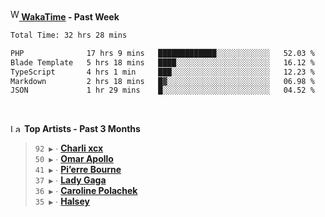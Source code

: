 <img src="https://github.com/dxnter/dxnter/assets/17434202/67b21fa4-d36d-46f9-9dec-f23d976b00ef" alt="WakaTime Logo" width="14" height="18"/><a href="https://wakatime.com/@dxnter" target="_blank"><strong> WakaTime</strong></a><strong> - Past Week</strong>

<!--START_SECTION:waka-->

```txt
Total Time: 32 hrs 28 mins

PHP              17 hrs 9 mins   █████████████░░░░░░░░░░░░   52.03 %
Blade Template   5 hrs 18 mins   ████░░░░░░░░░░░░░░░░░░░░░   16.12 %
TypeScript       4 hrs 1 min     ███░░░░░░░░░░░░░░░░░░░░░░   12.23 %
Markdown         2 hrs 18 mins   █▓░░░░░░░░░░░░░░░░░░░░░░░   06.98 %
JSON             1 hr 29 mins    █░░░░░░░░░░░░░░░░░░░░░░░░   04.52 %
```

<!--END_SECTION:waka-->

<br/>

<!--START_LASTFM_ARTISTS:{"period": "3month", "rows": 6}-->
<a href="https://last.fm" target="_blank"><img src="https://user-images.githubusercontent.com/17434202/215290617-e793598d-d7c9-428f-9975-156db1ba89cc.svg" alt="Last.fm Logo" width="18" height="13"/></a> **Top Artists - Past 3 Months**

> `92 ▶️` ∙ **[Charli xcx](https://www.last.fm/music/Charli+xcx)**<br/>
> `50 ▶️` ∙ **[Omar Apollo](https://www.last.fm/music/Omar+Apollo)**<br/>
> `41 ▶️` ∙ **[Pi’erre Bourne](https://www.last.fm/music/Pi%E2%80%99erre+Bourne)**<br/>
> `37 ▶️` ∙ **[Lady Gaga](https://www.last.fm/music/Lady+Gaga)**<br/>
> `36 ▶️` ∙ **[Caroline Polachek](https://www.last.fm/music/Caroline+Polachek)**<br/>
> `35 ▶️` ∙ **[Halsey](https://www.last.fm/music/Halsey)**<br/>
<!--END_LASTFM_ARTISTS-->
